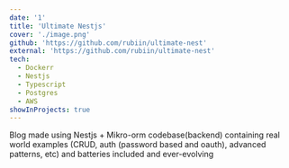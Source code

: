 ```yaml
---
date: '1'
title: 'Ultimate Nestjs'
cover: './image.png'
github: 'https://github.com/rubiin/ultimate-nest'
external: 'https://github.com/rubiin/ultimate-nest'
tech:
  - Dockerr
  - Nestjs
  - Typescript
  - Postgres
  - AWS
showInProjects: true
---
```


Blog made using Nestjs + Mikro-orm codebase(backend) containing real world examples (CRUD, auth (password based and oauth), advanced patterns, etc) and batteries included and ever-evolving
